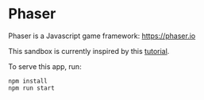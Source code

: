 # Phaser

Phaser is a Javascript game framework: https://phaser.io

This sandbox is currently inspired by this [tutorial](https://phaser.io/tutorials/making-your-first-phaser-3-game).

To serve this app, run:
```
npm install
npm run start
```